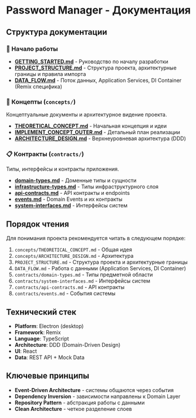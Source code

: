# Password Manager - Документация

## Структура документации

### 🚀 Начало работы
- **[GETTING_STARTED.md](./GETTING_STARTED.md)** - Руководство по началу разработки
- **[PROJECT_STRUCTURE.md](./PROJECT_STRUCTURE.md)** - Структура проекта, архитектурные границы и правила импорта
- **[DATA_FLOW.md](./DATA_FLOW.md)** - Поток данных, Application Services, DI Container (Remix специфика)

### 📘 Концепты (`concepts/`)
Концептуальные документы и архитектурное видение проекта.

- **[THEORETICAL_CONCEPT.md](./concepts/THEORETICAL_CONCEPT.md)** - Начальная концепция и идеи
- **[IMPLEMENT_CONCEPT_OUTER.md](./concepts/IMPLEMENT_CONCEPT_OUTER.md)** - Детальный план реализации
- **[ARCHITECTURE_DESIGN.md](./concepts/ARCHITECTURE_DESIGN.md)** - Верхнеуровневая архитектура (DDD)

### 📋 Контракты (`contracts/`)
Типы, интерфейсы и контракты приложения.

- **[domain-types.md](./contracts/domain-types.md)** - Доменные типы и сущности
- **[infrastructure-types.md](./contracts/infrastructure-types.md)** - Типы инфраструктурного слоя
- **[api-contracts.md](./contracts/api-contracts.md)** - API контракты и endpoints
- **[events.md](./contracts/events.md)** - Domain Events и их контракты
- **[system-interfaces.md](./contracts/system-interfaces.md)** - Интерфейсы систем

## Порядок чтения

Для понимания проекта рекомендуется читать в следующем порядке:

1. `concepts/THEORETICAL_CONCEPT.md` - Общая идея
2. `concepts/ARCHITECTURE_DESIGN.md` - Архитектура
3. `PROJECT_STRUCTURE.md` - Структура проекта и архитектурные границы
4. `DATA_FLOW.md` - Работа с данными (Application Services, DI Container)
5. `contracts/domain-types.md` - Типы предметной области
6. `contracts/system-interfaces.md` - Интерфейсы систем
7. `contracts/api-contracts.md` - API контракты
8. `contracts/events.md` - События системы

## Технический стек

- **Platform**: Electron (desktop)
- **Framework**: Remix
- **Language**: TypeScript
- **Architecture**: DDD (Domain-Driven Design)
- **UI**: React
- **Data**: REST API + Mock Data

## Ключевые принципы

- **Event-Driven Architecture** - системы общаются через события
- **Dependency Inversion** - зависимости направлены к Domain Layer
- **Repository Pattern** - абстракция работы с данными
- **Clean Architecture** - четкое разделение слоев
